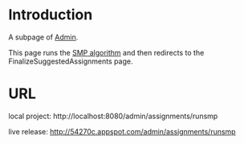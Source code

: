# Introduction #

A subpage of [Admin](http://code.google.com/p/cs373-54270c/wiki/Admin).

This page runs the [SMP algorithm](http://code.google.com/p/cs373-54270c/wiki/TA3AlgorithmProposal) and then redirects to the FinalizeSuggestedAssignments page.

# URL #

local project: http://localhost:8080/admin/assignments/runsmp

live release: http://54270c.appspot.com/admin/assignments/runsmp